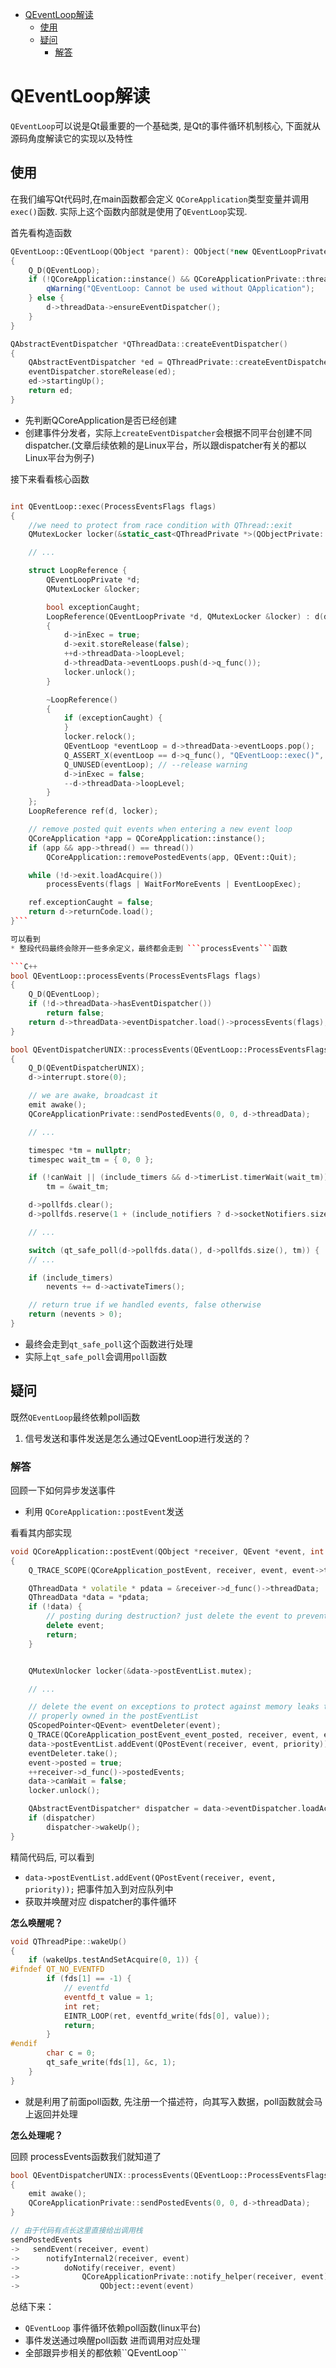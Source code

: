 - [QEventLoop解读](#qeventloop解读)
  - [使用](#使用)
  - [疑问](#疑问)
    - [解答](#解答)


# QEventLoop解读

```QEventLoop```可以说是Qt最重要的一个基础类, 是Qt的事件循环机制核心, 下面就从源码角度解读它的实现以及特性

## 使用

在我们编写Qt代码时,在main函数都会定义 ```QCoreApplication```类型变量并调用```exec()```函数. 实际上这个函数内部就是使用了```QEventLoop```实现.

首先看构造函数
```C++
QEventLoop::QEventLoop(QObject *parent): QObject(*new QEventLoopPrivate, parent)
{
    Q_D(QEventLoop);
    if (!QCoreApplication::instance() && QCoreApplicationPrivate::threadRequiresCoreApplication()) {
        qWarning("QEventLoop: Cannot be used without QApplication");
    } else {
        d->threadData->ensureEventDispatcher();
    }
}

QAbstractEventDispatcher *QThreadData::createEventDispatcher()
{
    QAbstractEventDispatcher *ed = QThreadPrivate::createEventDispatcher(this);
    eventDispatcher.storeRelease(ed);
    ed->startingUp();
    return ed;
}
```

* 先判断QCoreApplication是否已经创建
* 创建事件分发者，实际上```createEventDispatcher```会根据不同平台创建不同dispatcher.(文章后续依赖的是Linux平台，所以跟dispatcher有关的都以Linux平台为例子)

接下来看看核心函数
```C++

int QEventLoop::exec(ProcessEventsFlags flags)
{
    //we need to protect from race condition with QThread::exit
    QMutexLocker locker(&static_cast<QThreadPrivate *>(QObjectPrivate::get(d->threadData->thread))->mutex);

    // ...

    struct LoopReference {
        QEventLoopPrivate *d;
        QMutexLocker &locker;

        bool exceptionCaught;
        LoopReference(QEventLoopPrivate *d, QMutexLocker &locker) : d(d), locker(locker), exceptionCaught(true)
        {
            d->inExec = true;
            d->exit.storeRelease(false);
            ++d->threadData->loopLevel;
            d->threadData->eventLoops.push(d->q_func());
            locker.unlock();
        }

        ~LoopReference()
        {
            if (exceptionCaught) {
            }
            locker.relock();
            QEventLoop *eventLoop = d->threadData->eventLoops.pop();
            Q_ASSERT_X(eventLoop == d->q_func(), "QEventLoop::exec()", "internal error");
            Q_UNUSED(eventLoop); // --release warning
            d->inExec = false;
            --d->threadData->loopLevel;
        }
    };
    LoopReference ref(d, locker);

    // remove posted quit events when entering a new event loop
    QCoreApplication *app = QCoreApplication::instance();
    if (app && app->thread() == thread())
        QCoreApplication::removePostedEvents(app, QEvent::Quit);

    while (!d->exit.loadAcquire())
        processEvents(flags | WaitForMoreEvents | EventLoopExec);

    ref.exceptionCaught = false;
    return d->returnCode.load();
}```

可以看到
* 整段代码最终会除开一些多余定义，最终都会走到 ```processEvents```函数

```C++
bool QEventLoop::processEvents(ProcessEventsFlags flags)
{
    Q_D(QEventLoop);
    if (!d->threadData->hasEventDispatcher())
        return false;
    return d->threadData->eventDispatcher.load()->processEvents(flags);
}

bool QEventDispatcherUNIX::processEvents(QEventLoop::ProcessEventsFlags flags)
{
    Q_D(QEventDispatcherUNIX);
    d->interrupt.store(0);

    // we are awake, broadcast it
    emit awake();
    QCoreApplicationPrivate::sendPostedEvents(0, 0, d->threadData);

    // ...

    timespec *tm = nullptr;
    timespec wait_tm = { 0, 0 };

    if (!canWait || (include_timers && d->timerList.timerWait(wait_tm)))
        tm = &wait_tm;

    d->pollfds.clear();
    d->pollfds.reserve(1 + (include_notifiers ? d->socketNotifiers.size() : 0));

    // ...

    switch (qt_safe_poll(d->pollfds.data(), d->pollfds.size(), tm)) {
    // ...

    if (include_timers)
        nevents += d->activateTimers();

    // return true if we handled events, false otherwise
    return (nevents > 0);
}
```

* 最终会走到```qt_safe_poll```这个函数进行处理
* 实际上```qt_safe_poll```会调用```poll```函数

## 疑问

既然```QEventLoop```最终依赖poll函数

1. 信号发送和事件发送是怎么通过QEventLoop进行发送的？

### 解答

回顾一下如何异步发送事件
* 利用 ```QCoreApplication::postEvent```发送

看看其内部实现
```C++
void QCoreApplication::postEvent(QObject *receiver, QEvent *event, int priority)
{
    Q_TRACE_SCOPE(QCoreApplication_postEvent, receiver, event, event->type());

    QThreadData * volatile * pdata = &receiver->d_func()->threadData;
    QThreadData *data = *pdata;
    if (!data) {
        // posting during destruction? just delete the event to prevent a leak
        delete event;
        return;
    }


    QMutexUnlocker locker(&data->postEventList.mutex);

    // ...

    // delete the event on exceptions to protect against memory leaks till the event is
    // properly owned in the postEventList
    QScopedPointer<QEvent> eventDeleter(event);
    Q_TRACE(QCoreApplication_postEvent_event_posted, receiver, event, event->type());
    data->postEventList.addEvent(QPostEvent(receiver, event, priority));
    eventDeleter.take();
    event->posted = true;
    ++receiver->d_func()->postedEvents;
    data->canWait = false;
    locker.unlock();

    QAbstractEventDispatcher* dispatcher = data->eventDispatcher.loadAcquire();
    if (dispatcher)
        dispatcher->wakeUp();
}
```

精简代码后, 可以看到
* ```data->postEventList.addEvent(QPostEvent(receiver, event, priority));``` 把事件加入到对应队列中
* 获取并唤醒对应 dispatcher的事件循环

**怎么唤醒呢？**

```C++
void QThreadPipe::wakeUp()
{
    if (wakeUps.testAndSetAcquire(0, 1)) {
#ifndef QT_NO_EVENTFD
        if (fds[1] == -1) {
            // eventfd
            eventfd_t value = 1;
            int ret;
            EINTR_LOOP(ret, eventfd_write(fds[0], value));
            return;
        }
#endif
        char c = 0;
        qt_safe_write(fds[1], &c, 1);
    }
}
```

* 就是利用了前面poll函数, 先注册一个描述符，向其写入数据，poll函数就会马上返回并处理


**怎么处理呢？**

回顾 processEvents函数我们就知道了

```C++
bool QEventDispatcherUNIX::processEvents(QEventLoop::ProcessEventsFlags flags)
{
    emit awake();
    QCoreApplicationPrivate::sendPostedEvents(0, 0, d->threadData);
}

// 由于代码有点长这里直接给出调用栈
sendPostedEvents
->   sendEvent(receiver, event)
->      notifyInternal2(receiver, event)
->          doNotify(receiver, event)
->              QCoreApplicationPrivate::notify_helper(receiver, event)
->                  QObject::event(event)
```

总结下来：
* ```QEventLoop``` 事件循环依赖poll函数(linux平台)
* 事件发送通过唤醒poll函数 进而调用对应处理
* 全部跟异步相关的都依赖``QEventLoop```